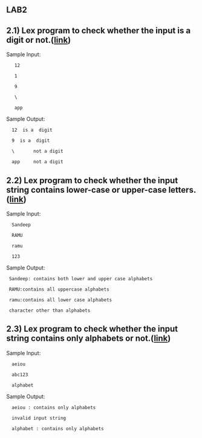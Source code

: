 ##  LAB2

## 2.1)  Lex program to check whether the input is a digit or not.([link](.\Digitornot))

  Sample Input:
       
       12
       
       1  
       
       9
       
       \
       
       app

 Sample Output:
 
      12  is a  digit
      
      9  is a  digit
      
      \       not a digit
      
      app     not a digit
      
      
## 2.2) Lex program to check whether the input string contains lower-case or upper-case letters.([link](./LowercaseorUppercase))
 
 Sample Input:
     
      Sandeep
      
      RAMU
      
      ramu
      
      123
 
 Sample Output:
 
     Sandeep: contains both lower and upper case alphabets
    
     RAMU:contains all uppercase alphabets
    
     ramu:contains all lower case alphabets
    
     character other than alphabets
    

## 2.3) Lex program  to check whether the input string contains only alphabets or not.([link](./Onlyalphabets))

   
   Sample Input:
   
      aeiou
      
      abc123
      
      alphabet
    
   Sample Output:
   
      aeiou : contains only alphabets
      
      invalid input string
      
      alphabet : contains only alphabets
       
       
       
